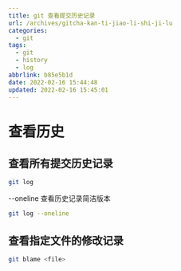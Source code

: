 ```yaml
---
title: git 查看提交历史记录
url: /archives/gitcha-kan-ti-jiao-li-shi-ji-lu
categories:
  - git
tags:
  - git
  - history
  - log
abbrlink: b85e5b1d
date: 2022-02-16 15:44:48
updated: 2022-02-16 15:45:01
---
```


# 查看历史

## 查看所有提交历史记录

```bash
git log
```

--oneline 查看历史记录简洁版本

```bash
git log --oneline
```

## 查看指定文件的修改记录

```bash
git blame <file>
```